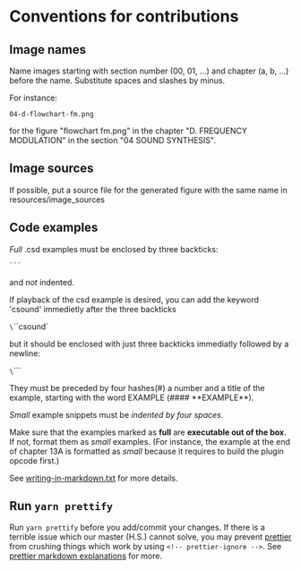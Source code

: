 # Conventions for contributions

## Image names

Name images starting with section number (00, 01, ...) and chapter (a, b, ...)
before the name. Substitute spaces and slashes by minus.

For instance:

    04-d-flowchart-fm.png

for the figure "flowchart fm.png" in the chapter "D. FREQUENCY MODULATION" in the
section "04 SOUND SYNTHESIS".

## Image sources

If possible, put a source file for the generated figure with the same name in
resources/image_sources

## Code examples

_Full_ .csd examples must be enclosed by three backticks:

<pre><code>```</code></pre>

and _not_ indented.

If playback of the csd example is desired, you can add the keyword 'csound'
immedietly after the three backticks

`\`\`\`csound`

but it should be enclosed with just three backticks immediatly followed by a newline:

`\`\`\``

They must be preceded by four hashes(\#) a number and a title of the example,
starting with the word EXAMPLE (\#\#\#\# \*\*EXAMPLE\*\*).

_Small_ example snippets must be _indented by four spaces_.

Make sure that the examples marked as **full** are **executable out of the box**. If not, format them
as _small_ examples. (For instance, the example at the end of chapter 13A is formatted as _small_ because it requires to build the plugin opcode first.)

See [writing-in-markdown.txt](writing-in-markdown.txt) for more details.

## Run `yarn prettify`

Run `yarn prettify` before you add/commit your changes. If there is a
terrible issue which our master (H.S.) cannot solve, you may prevent
[prettier](https://prettier.io) from crushing things which work by using
`<!-- prettier-ignore -->`. See
[prettier markdown explanations](https://prettier.io/docs/en/ignore.html#markdown)
for more.
